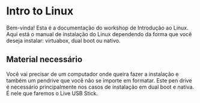 # Intro to Linux

Bem-vinda! Esta é a documentação do workshop de Introdução ao Linux. Aqui está o manual de instalação do Linux dependendo da forma que você deseja instalar: virtuabox, dual boot ou nativo. 

## Material necessário

Você vai precisar de um computador onde queira fazer a instalação e também um pendrive que você não se importe em formatar. Este pen drive é necessário principalmente nos casos de instalação em dual boot e nativa. É nele que faremos o Live USB Stick. 




